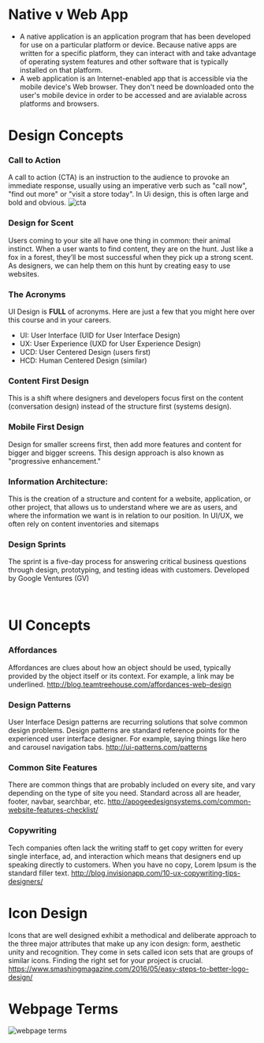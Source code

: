 # Native v Web App
- A native application is an application program that has been developed for use on a particular platform or device. Because native apps are written for a specific platform, they can interact with and take advantage of operating system features and other software that is typically installed on that platform.
- A web application is an Internet-enabled app that is accessible via the mobile device's Web browser. They don't need be downloaded onto the user's mobile device in order to be accessed and are avialable across platforms and browsers. 

# Design Concepts

### Call to Action
A call to action (CTA) is an instruction to the audience to provoke an immediate response, usually using an imperative verb such as "call now", "find out more" or "visit a store today". In Ui design, this is often large and bold and obvious.
![cta](http://blog.usabilla.com/wp-content/uploads/paypal.jpg)

### Design for Scent
Users coming to your site all have one thing in common: their animal instinct. When a user wants to find content, they are on the hunt. Just like a fox in a forest, they’ll be most successful when they pick up a strong scent. As designers, we can help them on this hunt by creating easy to use websites.

### The Acronyms
UI Design is **FULL** of acronyms. Here are just a few that you might here over this course and in your careers.
- UI: User Interface (UID for User Interface Design)
- UX: User Experience (UXD for User Experience Design)
- UCD: User Centered Design (users first)
- HCD: Human Centered Design (similar)

### Content First Design
This is a shift where designers and developers focus first on the content (conversation design) instead of the structure first (systems design).

### Mobile First Design
Design for smaller screens first, then add more features and content for bigger and bigger screens. This design approach is also known as "progressive enhancement."

### Information Architecture:
This is the creation of a structure and content for a website, application, or other project, that allows us to understand where we are as users, and where the information we want is in relation to our position. In UI/UX, we often rely on content inventories and sitemaps

### Design Sprints
The sprint is a five-day process for answering critical business questions through design, prototyping, and testing ideas with customers. Developed by Google Ventures (GV)

<br>

# UI Concepts

### Affordances
Affordances are clues about how an object should be used, typically provided by the object itself or its context. For example, a link may be underlined.
http://blog.teamtreehouse.com/affordances-web-design

### Design Patterns
User Interface Design patterns are recurring solutions that solve common design problems. Design patterns are standard reference points for the experienced user interface designer. For example, saying things like hero and carousel navigation tabs.
http://ui-patterns.com/patterns

### Common Site Features
There are common things that are probably included on every site, and vary depending on the type of site you need. Standard across all are header, footer, navbar, searchbar, etc.
http://apogeedesignsystems.com/common-website-features-checklist/

### Copywriting
Tech companies often lack the writing staff to get copy written for every single interface, ad, and interaction which means that designers end up speaking directly to customers. When you have no copy, Lorem Ipsum is the standard filler text.
http://blog.invisionapp.com/10-ux-copywriting-tips-designers/

# Icon Design
Icons that are well designed exhibit a methodical and deliberate approach to the three major attributes that make up any icon design: form, aesthetic unity and recognition. They come in sets called icon sets that are groups of similar icons. Finding the right set for your project is crucial.
https://www.smashingmagazine.com/2016/05/easy-steps-to-better-logo-design/

# Webpage Terms
![webpage terms](http://logicpool.com/wp-content/uploads/2010/02/webpage-terms-11.jpg)

